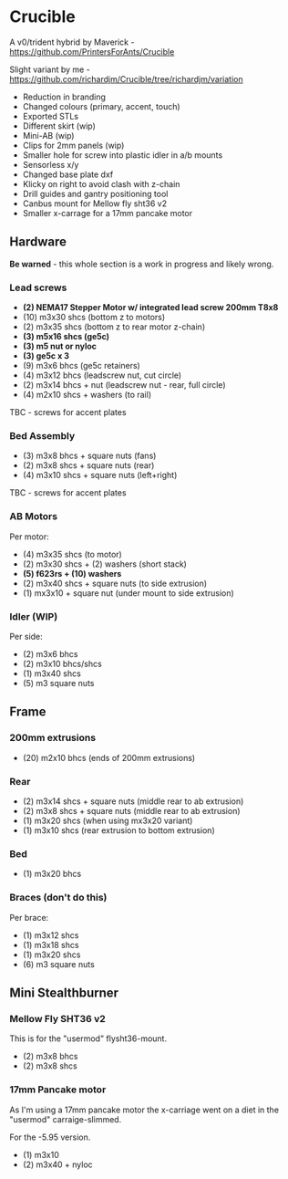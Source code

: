 # Crucible

A v0/trident hybrid by Maverick - https://github.com/PrintersForAnts/Crucible

Slight variant by me - https://github.com/richardjm/Crucible/tree/richardjm/variation

- Reduction in branding
- Changed colours (primary, accent, touch)
- Exported STLs
- Different skirt (wip)
- Mini-AB (wip)
- Clips for 2mm panels (wip)
- Smaller hole for screw into plastic idler in a/b mounts
- Sensorless x/y
- Changed base plate dxf
- Klicky on right to avoid clash with z-chain
- Drill guides and gantry positioning tool
- Canbus mount for Mellow fly sht36 v2
- Smaller x-carrage for a 17mm pancake motor

## Hardware

**Be warned** - this whole section is a work in progress and likely wrong.

### Lead screws

- **(2) NEMA17 Stepper Motor w/ integrated lead screw 200mm T8x8**
- (10) m3x30  shcs (bottom z to motors)
- (2) m3x35 shcs (bottom z to rear motor z-chain)
- **(3) m5x16 shcs (ge5c)**
- **(3) m5 nut or nyloc**
- **(3) ge5c x 3**
- (9) m3x6 bhcs (ge5c retainers)
- (4) m3x12 bhcs (leadscrew nut, cut circle)
- (2) m3x14 bhcs + nut (leadscrew nut - rear, full circle)
- (4) m2x10 shcs + washers (to rail)

TBC - screws for accent plates

### Bed Assembly

- (3) m3x8 bhcs + square nuts (fans)
- (2) m3x8 shcs + square nuts (rear)
- (4) m3x10 shcs + square nuts (left+right)

TBC - screws for accent plates

### AB Motors

Per motor:

- (4) m3x35 shcs (to motor)
- (2) m3x30 shcs + (2) washers (short stack)
- **(5) f623rs + (10) washers**
- (2) m3x40 shcs + square nuts (to side extrusion)
- (1) mx3x10 + square nut (under mount to side extrusion)

### Idler (WIP)

Per side:

- (2) m3x6 bhcs
- (2) m3x10 bhcs/shcs
- (1) m3x40 shcs
- (5) m3 square nuts

## Frame

### 200mm extrusions

- (20) m2x10 bhcs (ends of 200mm extrusions)

### Rear

- (2) m3x14 shcs + square nuts (middle rear to ab extrusion)
- (2) m3x8 shcs + square nuts (middle rear to ab extrusion)
- (1) m3x20 shcs (when using mx3x20 variant)
- (1) m3x10 shcs (rear extrusion to bottom extrusion)

### Bed

- (1) m3x20 bhcs

### Braces (don't do this)

Per brace:

- (1) m3x12 shcs
- (1) m3x18 shcs
- (1) m3x20 shcs
- (6) m3 square nuts

## Mini Stealthburner

### Mellow Fly SHT36 v2

This is for the "usermod" flysht36-mount.

- (2) m3x8 bhcs
- (2) m3x8 shcs

### 17mm Pancake motor

As I'm using a 17mm pancake motor the x-carriage went on a diet in the
"usermod" carraige-slimmed.

For the -5.95 version.

- (1) m3x10
- (2) m3x40 + nyloc
